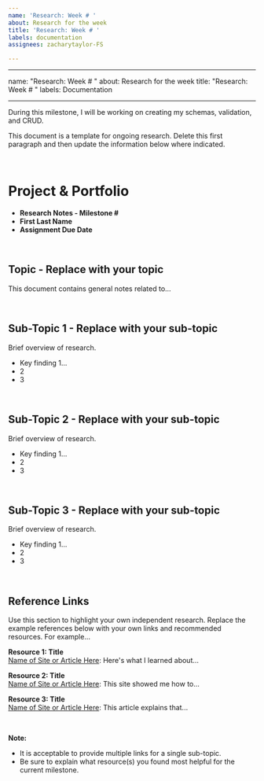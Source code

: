 ```yaml
---
name: 'Research: Week # '
about: Research for the week
title: 'Research: Week # '
labels: documentation
assignees: zacharytaylor-FS

---
```


---

name: "Research: Week # "
about: Research for the week
title: "Research: Week # "
labels: Documentation

---

During this milestone, I will be working on creating my  schemas, validation, and CRUD.

This document is a template for ongoing research. Delete this first paragraph and then update the information below where indicated.

<br>

# Project & Portfolio

- **Research Notes - Milestone #**
- **First Last Name**
- **Assignment Due Date**

<br>

## Topic - Replace with your topic

This document contains general notes related to...

<br>

## Sub-Topic 1 - Replace with your sub-topic

Brief overview of research.

- Key finding 1...
- 2
- 3

<br>

## Sub-Topic 2 - Replace with your sub-topic

Brief overview of research.

- Key finding 1...
- 2
- 3

<br>

## Sub-Topic 3 - Replace with your sub-topic

Brief overview of research.

- Key finding 1...
- 2
- 3

<br>

## Reference Links

Use this section to highlight your own independent research. Replace the example references below with your own links and recommended resources. For example...

**Resource 1: Title**  
[Name of Site or Article Here](https://www.someaddress.com/full/url/): Here's what I learned about...

**Resource 2: Title**  
[Name of Site or Article Here](https://www.someaddress.com/full/url/): This site showed me how to...

**Resource 3: Title**  
[Name of Site or Article Here](https://www.someaddress.com/full/url/): This article explains that...

<br>

**Note:**

- It is acceptable to provide multiple links for a single sub-topic.
- Be sure to explain what resource(s) you found most helpful for the current milestone.
